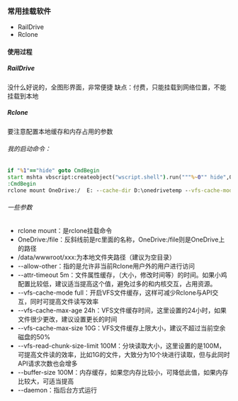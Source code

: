 ### 常用挂载软件



- RailDrive
- Rclone



#### 使用过程


##### RailDrive
没什么好说的，全图形界面，非常便捷
缺点：付费，只能挂载到网络位置，不能挂载到本地


##### Rclone
要注意配置本地缓存和内存占用的参数


###### 我的启动命令：


```bat
if "%1"=="hide" goto CmdBegin
start mshta vbscript:createobject("wscript.shell").run("""%~0"" hide",0)(window.close)&&exit
:CmdBegin
rclone mount OneDrive:/  E: --cache-dir D:\onedrivetemp --vfs-cache-mode full --vfs-cache-max-age 5m --vfs-cache-max-size 1G  --vfs-read-chunk-size-limit 100M --buffer-size 1000M --vfs-cache-mode writes &


```

###### 一些参数

- rclone mount：是rclone挂载命令
- OneDrive:/file：反斜线前是rc里面的名称，OneDrive:/file则是OneDrive上的路径
- /data/wwwroot/xxx:为本地文件夹路径（建议为空目录）
- --allow-other：指的是允许非当前Rclone用户外的用户进行访问
- --attr-timeout 5m：文件属性缓存，（大小，修改时间等）的时间。如果小鸡配置比较低，建议适当提高这个值，避免过多的和内核交互，占用资源。
- --vfs-cache-mode full：开启VFS文件缓存，这样可减少Rclone与API交互，同时可提高文件读写效率
- --vfs-cache-max-age 24h：VFS文件缓存时间，这里设置的24小时，如果文件很少更改，建议设置更长的时间
- --vfs-cache-max-size 10G：VFS文件缓存上限大小，建议不超过当前空余磁盘的50%
- --vfs-read-chunk-size-limit 100M：分块读取大小，这里设置的是100M，可提高文件读的效率，比如1G的文件，大致分为10个块进行读取，但与此同时API请求次数也会增多
- --buffer-size 100M：内存缓存，如果您内存比较小，可降低此值，如果内存比较大，可适当提高
- --daemon：指后台方式运行
